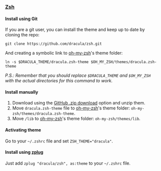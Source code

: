 ### [Zsh](http://zsh.org/)

#### Install using Git

If you are a git user, you can install the theme and keep up to date by cloning the repo:

```
git clone https://github.com/dracula/zsh.git
```

And creating a symbolic link to [oh-my-zsh](https://github.com/robbyrussell/oh-my-zsh/)'s theme folder:

```
ln -s $DRACULA_THEME/dracula.zsh-theme $OH_MY_ZSH/themes/dracula.zsh-theme
```

_P.S.: Remember that you should replace `$DRACULA_THEME` and `$OH_MY_ZSH` with the actual directories for this command to work._

#### Install manually

1. Download using the [GitHub .zip download](https://github.com/dracula/zsh/archive/master.zip) option and unzip them.
1. Move `dracula.zsh-theme` file to [oh-my-zsh](https://github.com/robbyrussell/oh-my-zsh/)'s theme folder: `oh-my-zsh/themes/dracula.zsh-theme`.
1. Move `/lib` to [oh-my-zsh](https://github.com/robbyrussell/oh-my-zsh/)'s theme folder: `oh-my-zsh/themes/lib`.

#### Activating theme

Go to your `~/.zshrc` file and set `ZSH_THEME="dracula"`.

#### Install using [zplug](https://github.com/zplug/zplug)

Just add `zplug "dracula/zsh", as:theme` to your `~/.zshrc` file.
